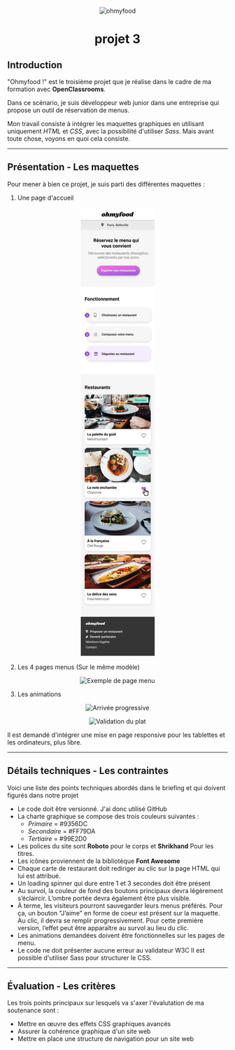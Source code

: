 <p align="center"><img src="./Docs/ohmyfood.png" alt="ohmyfood"></p> 

<h1 align="center">projet 3</h1>
 

## Introduction 

"Ohmyfood !" est le troisième projet que je réalise dans le cadre de ma formation avec  **OpenClassrooms**.

Dans ce scénario, je suis développeur  web junior dans une entreprise qui propose un outil de réservation de menus.

Mon travail consiste à intégrer les maquettes graphiques en utilisant uniquement *HTML* et *CSS*, avec la possibilité d'utiliser *Sass*. Mais avant toute chose, voyons en quoi cela consiste.

***************
## Présentation - Les maquettes
Pour mener à bien ce projet, je suis parti des différentes maquettes :
1. Une page d'accueil

<p align="center"><img src="./docs/Accueil.png" alt="Page accueil"></p>

2. Les 4 pages menus (Sur le même modèle)

<p align="center"><img src="./Docs/Menu-La palette du goût.png" alt="Exemple de page menu"></p>

3. Les animations

<p align="center"><img src="./Docs/Apparition_progressive.mp4" alt="Arrivée progressive"></p>
<p align="center"><img src="./Docs/Sélection_plat.mp4" alt="Validation du plat"></p>

Il est demandé d'intégrer une mise en page responsive pour les tablettes et les ordinateurs, plus libre.

**************************

## Détails techniques - Les contraintes
 Voici une liste des points techniques abordés dans le briefing et qui doivent figurés dans notre projet
 * Le code doit être versionné. J'ai donc utilisé GitHub
 * La charte graphique se compose des trois couleurs suivantes :
    * *Primaire* = #9356DC
    * *Secondaire* = #FF79DA
    * *Tertiaire* = #99E2D0
* Les polices du site sont **Roboto** pour le corps et **Shrikhand** Pour les titres.
* Les icônes proviennent de la bibliotèque **Font Awesome**
* Chaque carte de restaurant doit rediriger au clic sur la page HTML qui lui est attribué.
* Un loading spinner qui dure entre 1 et 3 secondes doit être présent
* Au survol, la couleur de fond des boutons principaux devra légèrement s’éclaircir. L’ombre portée devra également être plus visible.
* À terme, les visiteurs pourront sauvegarder leurs menus préférés. Pour ça, un bouton "J’aime" en forme de coeur est présent sur la maquette. Au clic, il devra se remplir progressivement. Pour cette première version, l’effet peut être apparaître au survol au lieu du clic.
* Les animations demandées doivent être fonctionnelles sur les pages de menu.
* Le code ne doit présenter aucune erreur au validateur W3C
Il est possible d'utiliser Sass pour structurer le CSS.

************************

## Évaluation - Les critères
Les trois points principaux sur lesquels va s'axer l'évalutation de ma soutenance sont :
* Mettre en œuvre des effets CSS graphiques avancés
* Assurer la cohérence graphique d'un site web
* Mettre en place une structure de navigation pour un site web

